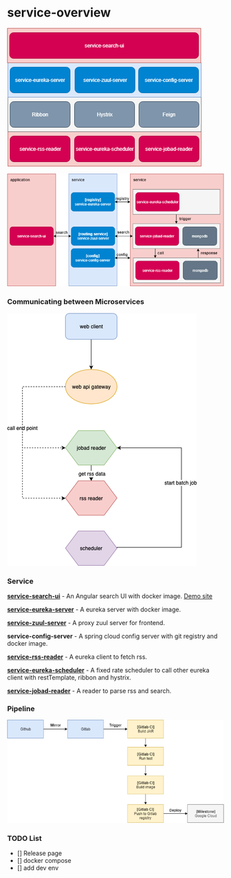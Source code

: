 # service-overview

![overview1](https://github.com/dotterbear/service-overview/raw/master/chart/1.png)

![overview2](https://github.com/dotterbear/service-overview/raw/master/chart/2.png)

### Communicating between Microservices

![overview3](https://github.com/dotterbear/service-overview/raw/master/chart/jobad-ms.png)

### Service

**[service-search-ui](https://github.com/dotterbear/service-search-ui)** - An Angular search UI with docker image. [Demo site](http://35.212.3.117:8768/)

**[service-eureka-server](https://github.com/dotterbear/service-eureka-server)** - A eureka server with docker image.

**[service-zuul-server](https://github.com/dotterbear/service-zuul-server)** - A proxy zuul server for frontend.

**service-config-server** - A spring cloud config server with git registry and docker image.

**[service-rss-reader](https://github.com/dotterbear/service-rss-reader)** - A eureka client to fetch rss.

**[service-eureka-scheduler](https://github.com/dotterbear/service-eureka-scheduler)** - A fixed rate scheduler to call other eureka client with restTemplate, ribbon and hystrix.

**[service-jobad-reader](https://github.com/dotterbear/service-jobad-reader)** - A reader to parse rss and search.

### Pipeline

![overview3](https://github.com/dotterbear/service-overview/raw/master/chart/3.png)

### TODO List
- [] Release page
- [] docker compose
- [] add dev env
